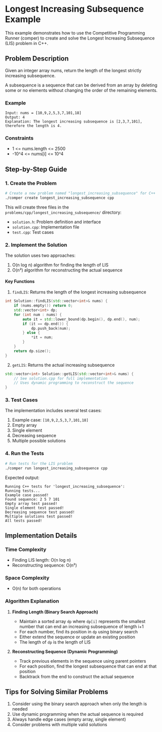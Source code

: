 # Longest Increasing Subsequence Example

This example demonstrates how to use the Competitive Programming Runner (comper) to create and solve the Longest Increasing Subsequence (LIS) problem in C++.

## Problem Description

Given an integer array nums, return the length of the longest strictly increasing subsequence.

A subsequence is a sequence that can be derived from an array by deleting some or no elements without changing the order of the remaining elements.

### Example

```
Input: nums = [10,9,2,5,3,7,101,18]
Output: 4
Explanation: The longest increasing subsequence is [2,3,7,101], therefore the length is 4.
```

### Constraints
- 1 <= nums.length <= 2500
- -10^4 <= nums[i] <= 10^4

## Step-by-Step Guide

### 1. Create the Problem

```bash
# Create a new problem named "longest_increasing_subsequence" for C++
./comper create longest_increasing_subsequence cpp
```

This will create three files in the `problems/cpp/longest_increasing_subsequence/` directory:
- `solution.h`: Problem definition and interface
- `solution.cpp`: Implementation file
- `test.cpp`: Test cases

### 2. Implement the Solution

The solution uses two approaches:
1. O(n log n) algorithm for finding the length of LIS
2. O(n²) algorithm for reconstructing the actual sequence

#### Key Functions

1. `findLIS`: Returns the length of the longest increasing subsequence
```cpp
int Solution::findLIS(std::vector<int>& nums) {
    if (nums.empty()) return 0;
    std::vector<int> dp;
    for (int num : nums) {
        auto it = std::lower_bound(dp.begin(), dp.end(), num);
        if (it == dp.end()) {
            dp.push_back(num);
        } else {
            *it = num;
        }
    }
    return dp.size();
}
```

2. `getLIS`: Returns the actual increasing subsequence
```cpp
std::vector<int> Solution::getLIS(std::vector<int>& nums) {
    // See solution.cpp for full implementation
    // Uses dynamic programming to reconstruct the sequence
}
```

### 3. Test Cases

The implementation includes several test cases:
1. Example case: `[10,9,2,5,3,7,101,18]`
2. Empty array
3. Single element
4. Decreasing sequence
5. Multiple possible solutions

### 4. Run the Tests

```bash
# Run tests for the LIS problem
./comper run longest_increasing_subsequence cpp
```

Expected output:
```
Running C++ tests for 'longest_increasing_subsequence':
Running tests...
Example case passed!
Found sequence: 2 5 7 101 
Empty array test passed!
Single element test passed!
Decreasing sequence test passed!
Multiple solutions test passed!
All tests passed!
```

## Implementation Details

### Time Complexity
- Finding LIS length: O(n log n)
- Reconstructing sequence: O(n²)

### Space Complexity
- O(n) for both operations

### Algorithm Explanation

1. **Finding Length (Binary Search Approach)**
   - Maintain a sorted array `dp` where `dp[i]` represents the smallest number that can end an increasing subsequence of length i+1
   - For each number, find its position in `dp` using binary search
   - Either extend the sequence or update an existing position
   - The length of `dp` is the length of LIS

2. **Reconstructing Sequence (Dynamic Programming)**
   - Track previous elements in the sequence using parent pointers
   - For each position, find the longest subsequence that can end at that position
   - Backtrack from the end to construct the actual sequence

## Tips for Solving Similar Problems

1. Consider using the binary search approach when only the length is needed
2. Use dynamic programming when the actual sequence is required
3. Always handle edge cases (empty array, single element)
4. Consider problems with multiple valid solutions
